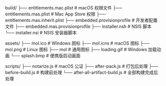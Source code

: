 build/
├── entitlements.mac.plist      # macOS 权限文件
├── entitlements.mas.plist      # Mac App Store 权限
├── entitlements.mas.inherit.plist
├── embedded.provisionprofile      # 开发者配置文件
├── embedded.mas.provisionprofile
├── installer.nsh               # NSIS 脚本
└── installer.nsi               # NSIS 安装器脚本


assets/
├── mol.ico                     # Windows 图标
├── mol.icns                    # macOS 图标
├── mol.png                     # Linux 图标
├── mol                         # 通用图标
├── loading.gif                 # Windows 加载动画
└── splash.bmp                  # 便携版启动画面



scripts/
├── notarize.js                # macOS 公证
├── after-pack.js              # 打包后处理
├── before-build.js            # 构建前处理
└── after-all-artifact-build.js # 全部构建完成后处理